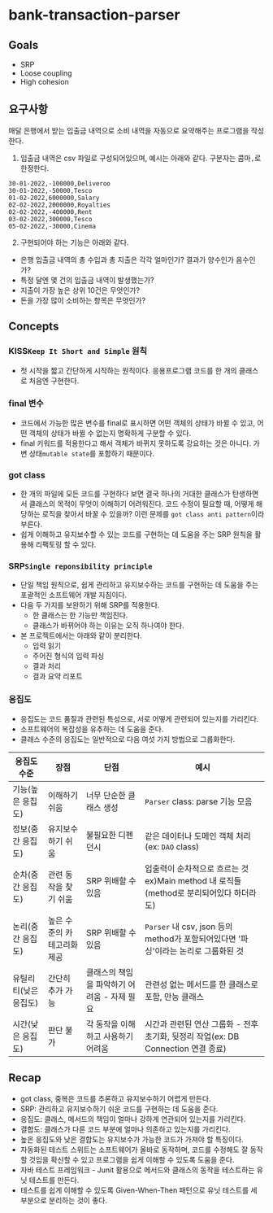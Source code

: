 # bank-transaction-parser

## Goals
- SRP 
- Loose coupling
- High cohesion


## 요구사항
매달 은행에서 받는 입출금 내역으로 소비 내역을 자동으로 요약해주는 프로그램을 작성한다.

1. 입출금 내역은 csv 파일로 구성되어있으며, 예시는 아래와 같다. 구분자는 콤마`,`로 한정한다. 
```
30-01-2022,-100000,Deliveroo
30-01-2022,-50000,Tesco
01-02-2022,6000000,Salary
02-02-2022,2000000,Royalties
02-02-2022,-400000,Rent
03-02-2022,300000,Tesco
05-02-2022,-30000,Cinema
```

2. 구현되어야 하는 기능은 아래와 같다.
* 은행 입출금 내역의 총 수입과 총 지출은 각각 얼마인가? 결과가 양수인가 음수인가?
* 특정 달엔 몇 건의 입출금 내역이 발생했는가?
* 지출이 가장 높은 상위 10건은 무엇인가?
* 돈을 가장 많이 소비하는 항목은 무엇인가? 


## Concepts
### KISS`Keep It Short and Simple` 원칙
* 첫 시작을 짧고 간단하게 시작하는 원칙이다. 응용프로그램 코드를 한 개의 클래스로 처음엔 구현한다. 

### final 변수 
* 코드에서 가능한 많은 변수를 final로 표시하면 어떤 객체의 상태가 바뀔 수 있고, 어떤 객체의 상태가 바뀔 수 없는지 명확하게 구분할 수 있다. 
* final 키워드를 적용한다고 해서 객체가 바뀌지 못하도록 강요하는 것은 아니다. 가변 상태`mutable state`를 포함하기 때문이다. 

### got class
* 한 개의 파일에 모든 코드를 구현하다 보면 결국 하나의 거대한 클래스가 탄생하면서 클래스의 목적이 무엇이 이해하기 어려워진다. 코드 수정이 필요할 때, 어떻게 해당하는 로직을 찾아서 바꿀 수 있을까? 이런 문제를 `got class anti pattern`이라 부른다. 
* 쉽게 이해하고 유지보수할 수 있는 코드를 구현하는 데 도움을 주는 SRP 원칙을 활용해 리팩토링 할 수 있다.

### SRP`Single reponsibility principle`
* 단일 책임 원칙으로, 쉽게 관리하고 유지보수하는 코드를 구현하는 데 도움을 주는 포괄적인 소프트웨어 개발 지침이다. 
* 다음 두 가지를 보완하기 위해 SRP를 적용한다. 
  - 한 클래스는 한 기능만 책임진다. 
  - 클래스가 바뀌어야 하는 이유는 오직 하나여야 한다.
* 본 프로젝트에서는 아래와 같이 분리한다.
  - 입력 읽기
  - 주어진 형식의 입력 파싱 
  - 결과 처리
  - 결과 요약 리포트 

### 응집도
* 응집도는 코드 품질과 관련된 특성으로, 서로 어떻게 관련되어 있는지를 가리킨다.
* 소프트웨어의 복잡성을 유추하는 데 도움을 준다. 
* 클래스 수준의 응집도는 일반적으로 다음 여섯 가지 방법으로 그룹화한다.

| 응집도 수준       | 장점              | 단점                        | 예시                                                         |
|--------------|-----------------|---------------------------|------------------------------------------------------------|
| 기능(높은 응집도)   | 이해하기 쉬움         | 너무 단순한 클래스 생성             | `Parser` class: parse 기능 모음                                |
| 정보(중간 응집도)   | 유지보수하기 쉬움       | 불필요한 디펜던시                 | 같은 데이터나 도메인 객체 처리(ex: `DAO` class)                         |
| 순차(중간 응집도)   | 관련 동작을 찾기 쉬움    | SRP 위배할 수 있음              | 입출력이 순차적으로 흐르는 것 ex)Main method 내 로직들(method로 분리되어있다 하더라도) |
| 논리(중간 응집도)   | 높은 수준의 카테고리화 제공 | SRP 위배할 수 있음              | `Parser` 내 csv, json 등의 method가 포함되어있다면 '파싱'이라는 논리로 그룹화된 것 |
| 유틸리티(낮은 응집도) | 간단히 추가 가능       | 클래스의 책임을 파악하기 어려움 - 자제 필요 | 관련성 없는 메서드를 한 클래스로 포함, 만능 클래스                              |
| 시간(낮은 응집도)   | 판단 불가           | 각 동작을 이해하고 사용하기 어려움       | 시간과 관련된 연산 그룹화 - 전후 초기화, 뒷정리 작업(ex: DB Connection 연결 종료)   |


### 

## Recap
* got class, 중복은 코드를 추론하고 유지보수하기 어렵게 만든다. 
* SRP: 관리하고 유지보수하기 쉬운 코드를 구현하는 데 도움을 준다. 
* 응집도: 클래스, 메서드의 책임이 얼마나 강하게 연관되어 있는지를 가리킨다.
* 결합도: 클래스가 다른 코드 부분에 얼마나 의존하고 있는지를 가리킨다. 
* 높은 응집도와 낮은 결합도는 유지보수가 가능한 코드가 가져야 할 특징이다. 
* 자동화된 테스트 스위트는 소프트웨어가 올바로 동작하며, 코드를 수정해도 잘 동작할 것임을 확신할 수 있고 프로그램을 쉽게 이해할 수 있도록 도움을 준다. 
* 자바 테스트 프레임워크 - Junit 활용으로 메서드와 클래스의 동작을 테스트하는 유닛 테스트를 만든다. 
* 테스트를 쉽게 이해할 수 있도록 Given-When-Then 패턴으로 유닛 테스트를 세 부분으로 분리하는 것이 좋다. 


